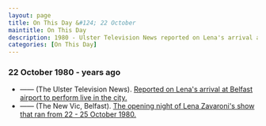 ```yaml
---
layout: page
title: On This Day &#124; 22 October
maintitle: On This Day
description: 1980 - Ulster Television News reported on Lena's arrival at Belfast airport to perform live in the city. Also on this day was the opening night of Lena Zavaroni's show at The New Vic, Belfast that would run from 22 - 25 October 1980.
categories: [On This Day]
---
```


### 22 October 1980 - <span id="age1"></span> years ago
* —— (The Ulster Television News). [Reported on Lena's arrival at Belfast airport to perform live in the city.](/theatre/the%20new%20vic/1980/10/22/the-lena-zavaroni-show.html#ulster-television-news-utv-news)
* —— (The New Vic, Belfast). [The opening night of Lena Zavaroni's show that ran from 22 - 25 October 1980.](/theatre/the%20new%20vic/1980/10/22/the-lena-zavaroni-show.html)

<!-- Script for calculating number of years ago -->
<script>
var dob = '19801022';
var year = Number(dob.substr(0, 4));
var month = Number(dob.substr(4, 2)) - 1;
var day = Number(dob.substr(6, 2));
var today = new Date();
var age1 = today.getFullYear() - year;
if (today.getMonth() < month || (today.getMonth() == month && today.getDate() < day)) {
age1--;
}
document.getElementById("age1").innerHTML=age1;
</script>

